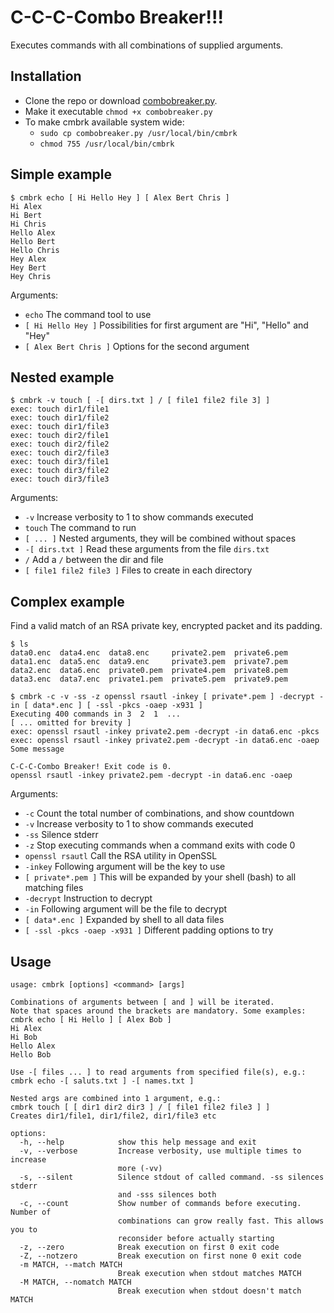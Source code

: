 # C-C-C-Combo Breaker!!!

Executes commands with all combinations of supplied arguments.

## Installation
- Clone the repo or download [combobreaker.py](https://raw.githubusercontent.com/qistoph/ComboBreaker/master/combobreaker.py).
- Make it executable `chmod +x combobreaker.py`
- To make cmbrk available system wide:
  - `sudo cp combobreaker.py /usr/local/bin/cmbrk`
  - `chmod 755 /usr/local/bin/cmbrk`

## Simple example
```
$ cmbrk echo [ Hi Hello Hey ] [ Alex Bert Chris ]
Hi Alex
Hi Bert
Hi Chris
Hello Alex
Hello Bert
Hello Chris
Hey Alex
Hey Bert
Hey Chris
```

Arguments:
- `echo` The command tool to use
- `[ Hi Hello Hey ]` Possibilities for first argument are "Hi", "Hello" and "Hey"
- `[ Alex Bert Chris ]` Options for the second argument

## Nested example
```
$ cmbrk -v touch [ -[ dirs.txt ] / [ file1 file2 file 3] ]
exec: touch dir1/file1
exec: touch dir1/file2
exec: touch dir1/file3
exec: touch dir2/file1
exec: touch dir2/file2
exec: touch dir2/file3
exec: touch dir3/file1
exec: touch dir3/file2
exec: touch dir3/file3
```

Arguments:
- `-v` Increase verbosity to 1 to show commands executed
- `touch` The command to run
- `[ ... ]` Nested arguments, they will be combined without spaces
- `-[ dirs.txt ]` Read these arguments from the file `dirs.txt`
- `/` Add a `/` between the dir and file
- `[ file1 file2 file3 ]` Files to create in each directory

## Complex example
Find a valid match of an RSA private key, encrypted packet and its padding.

```
$ ls
data0.enc  data4.enc  data8.enc     private2.pem  private6.pem
data1.enc  data5.enc  data9.enc     private3.pem  private7.pem
data2.enc  data6.enc  private0.pem  private4.pem  private8.pem
data3.enc  data7.enc  private1.pem  private5.pem  private9.pem

$ cmbrk -c -v -ss -z openssl rsautl -inkey [ private*.pem ] -decrypt -in [ data*.enc ] [ -ssl -pkcs -oaep -x931 ]
Executing 400 commands in 3  2  1  ...
[ ... omitted for brevity ]
exec: openssl rsautl -inkey private2.pem -decrypt -in data6.enc -pkcs
exec: openssl rsautl -inkey private2.pem -decrypt -in data6.enc -oaep
Some message

C-C-C-Combo Breaker! Exit code is 0.
openssl rsautl -inkey private2.pem -decrypt -in data6.enc -oaep
```

Arguments:
- `-c` Count the total number of combinations, and show countdown
- `-v` Increase verbosity to 1 to show commands executed
- `-ss` Silence stderr
- `-z` Stop executing commands when a command exits with code 0
- `openssl rsautl` Call the RSA utility in OpenSSL
- `-inkey` Following argument will be the key to use
- `[ private*.pem ]` This will be expanded by your shell (bash) to all matching files
- `-decrypt` Instruction to decrypt
- `-in` Following argument will be the file to decrypt
- `[ data*.enc ]` Expanded by shell to all data files
- `[ -ssl -pkcs -oaep -x931 ]` Different padding options to try

## Usage
```
usage: cmbrk [options] <command> [args]

Combinations of arguments between [ and ] will be iterated.
Note that spaces around the brackets are mandatory. Some examples:
cmbrk echo [ Hi Hello ] [ Alex Bob ]
Hi Alex
Hi Bob
Hello Alex
Hello Bob

Use -[ files ... ] to read arguments from specified file(s), e.g.:
cmbrk echo -[ saluts.txt ] -[ names.txt ]

Nested args are combined into 1 argument, e.g.:
cmbrk touch [ [ dir1 dir2 dir3 ] / [ file1 file2 file3 ] ]
Creates dir1/file1, dir1/file2, dir1/file3 etc

options:
  -h, --help            show this help message and exit
  -v, --verbose         Increase verbosity, use multiple times to increase
                        more (-vv)
  -s, --silent          Silence stdout of called command. -ss silences stderr
                        and -sss silences both
  -c, --count           Show number of commands before executing. Number of
                        combinations can grow really fast. This allows you to
                        reconsider before actually starting
  -z, --zero            Break execution on first 0 exit code
  -Z, --notzero         Break execution on first none 0 exit code
  -m MATCH, --match MATCH
                        Break execution when stdout matches MATCH
  -M MATCH, --nomatch MATCH
                        Break execution when stdout doesn't match MATCH
```
